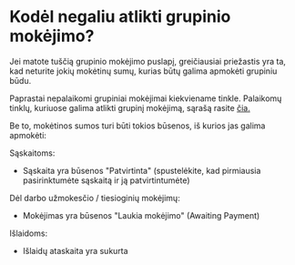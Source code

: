 # Kodėl negaliu atlikti grupinio mokėjimo?

Jei matote tuščią grupinio mokėjimo puslapį, greičiausiai priežastis yra ta, kad neturite jokių mokėtinų sumų, kurias būtų galima apmokėti grupiniu būdu.

Paprastai nepalaikomi grupiniai mokėjimai kiekviename tinkle. Palaikomų tinklų, kuriuose galima atlikti grupinį mokėjimą, sąrašą rasite [čia.](https://help.request.finance/en/articles/8650043-supported-currencies-and-networks#h_b27c6064d6)

Be to, mokėtinos sumos turi būti tokios būsenos, iš kurios jas galima apmokėti:

Sąskaitoms:

* Sąskaita yra būsenos "Patvirtinta" (spustelėkite, kad pirmiausia pasirinktumėte sąskaitą ir ją patvirtintumėte)

Dėl darbo užmokesčio / tiesioginių mokėjimų:

* Mokėjimas yra būsenos "Laukia mokėjimo" (Awaiting Payment)

Išlaidoms:

* Išlaidų ataskaita yra sukurta
